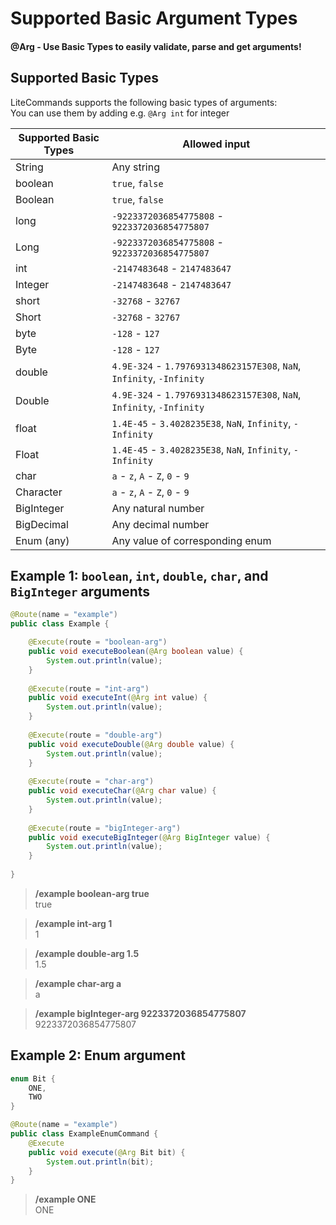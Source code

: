 # Supported Basic Argument Types
#### @Arg - Use Basic Types to easily validate, parse and get arguments!

## Supported Basic Types
LiteCommands supports the following basic types of arguments:<br>
You can use them by adding e.g. `@Arg int` for integer

| Supported Basic Types | Allowed input                                                         |
|-----------------------|-----------------------------------------------------------------------|
| String                | Any string                                                            |
| boolean               | `true`, `false`                                                       |
| Boolean               | `true`, `false`                                                       |
| long                  | `-9223372036854775808` - `9223372036854775807`                        |
| Long                  | `-9223372036854775808` - `9223372036854775807`                        |
| int                   | `-2147483648` - `2147483647`                                          |
| Integer               | `-2147483648` - `2147483647`                                          |
| short                 | `-32768` - `32767`                                                    |
| Short                 | `-32768` - `32767`                                                    |
| byte                  | `-128` - `127`                                                        |
| Byte                  | `-128` - `127`                                                        |
| double                | `4.9E-324` - `1.7976931348623157E308`, `NaN`, `Infinity`, `-Infinity` |
| Double                | `4.9E-324` - `1.7976931348623157E308`, `NaN`, `Infinity`, `-Infinity` |
| float                 | `1.4E-45` - `3.4028235E38`, `NaN`, `Infinity`, `-Infinity`            |
| Float                 | `1.4E-45` - `3.4028235E38`, `NaN`, `Infinity`, `-Infinity`            |
| char                  | `a` - `z`, `A` - `Z`, `0` - `9`                                       |
| Character             | `a` - `z`, `A` - `Z`, `0` - `9`                                       |
| BigInteger            | Any natural number                                                    |
| BigDecimal            | Any decimal number                                                    |
| Enum (any)            | Any value of corresponding enum                                       |


## Example 1: `boolean`, `int`, `double`, `char`, and `BigInteger` arguments

```java Example.java
@Route(name = "example")
public class Example {

    @Execute(route = "boolean-arg")
    public void executeBoolean(@Arg boolean value) {
        System.out.println(value);
    }
    
    @Execute(route = "int-arg")
    public void executeInt(@Arg int value) {
        System.out.println(value);
    }
    
    @Execute(route = "double-arg")
    public void executeDouble(@Arg double value) {
        System.out.println(value);
    }
    
    @Execute(route = "char-arg")
    public void executeChar(@Arg char value) {
        System.out.println(value);
    }
    
    @Execute(route = "bigInteger-arg")
    public void executeBigInteger(@Arg BigInteger value) {
        System.out.println(value);
    }
    
}
```

> **/example boolean-arg true<br>**
> true

> **/example int-arg 1<br>**
> 1

> **/example double-arg 1.5<br>**
> 1.5

> **/example char-arg a<br>**
> a

> **/example bigInteger-arg 9223372036854775807<br>**
> 9223372036854775807

## Example 2: Enum argument

```java <u>Bit.java</u>
enum Bit {
    ONE,
    TWO
}
```

```java <span class='file'>ExampleEnumCommand.java</span>
@Route(name = "example")
public class ExampleEnumCommand {
    @Execute
    public void execute(@Arg Bit bit) {
        System.out.println(bit);
    }
}
```

> **/example ONE<br>**
> ONE